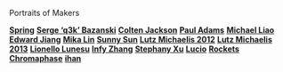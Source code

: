Portraits of Makers

**[Spring](http://xinchejian.com/2015/11/06/meet-your-makers-spring///)** **[Serge ‘q3k’ Bazanski](http://xinchejian.com/2015/10/22/meet-your-makers-serge//)** **[Colten Jackson](http://xinchejian.com/2015/10/27/meet-your-makers-colten/)** **[Paul Adams](http://xinchejian.com/2012/03/29/portraits-of-makers-paul/)** **[Michael Liao](http://xinchejian.com/2012/03/27/portraits-of-makers-michael/)** **[Edward Jiang](http://xinchejian.com/2012/03/27/portraits-of-makers-edward-jiang/)** **[Mika Lin](http://xinchejian.com/2012/03/27/portraits-of-makers-mika-lin/)** **[Sunny Sun](http://xinchejian.com/2012/03/26/portraits-of-makerssunny-sun/)** **[Lutz Michaelis 2012](http://xinchejian.com/2012/03/26/portraits-of-makers-lutz/)** **[Lutz Michaelis 2013](http://xinchejian.com/2013/03/26/4550/)** **[Lionello Lunesu](http://xinchejian.com/2012/03/24/portraits-of-makers-lio/)** **[Infy Zhang](http://xinchejian.com/2012/03/23/portraits-of-makers-infy-zhang/)** **[Stephany Xu](http://xinchejian.com/2012/03/23/portraits-of-makers-stephany-xu/)** **[Lucio](http://xinchejian.com/2013/04/18/meet-your-makers-lucio/)** **[Rockets](http://xinchejian.com/2013/04/18/meet-your-makers-rockets/)** **[Chromaphase](http://xinchejian.com/2013/04/11/meet-your-makers-chromaphase/)** **[ihan](http://xinchejian.com/2013/03/26/meet-your-makers-ihan/)**